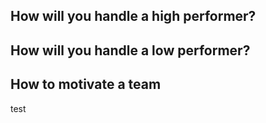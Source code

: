 ## How will you handle a high performer?

## How will you handle a low performer?

## How to motivate a team
test
